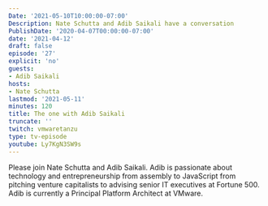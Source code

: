 ```yaml
---
Date: '2021-05-10T10:00:00-07:00'
Description: Nate Schutta and Adib Saikali have a conversation
PublishDate: '2020-04-07T00:00:00-07:00'
date: '2021-04-12'
draft: false
episode: '27'
explicit: 'no'
guests:
- Adib Saikali
hosts:
- Nate Schutta
lastmod: '2021-05-11'
minutes: 120
title: The one with Adib Saikali
truncate: ''
twitch: vmwaretanzu
type: tv-episode
youtube: Ly7KgN3SW9s
---
```


Please join Nate Schutta and Adib Saikali. Adib is passionate about technology and entrepreneurship from assembly to JavaScript from pitching venture capitalists to advising senior IT executives at Fortune 500. Adib is currently a Principal Platform Architect at VMware.